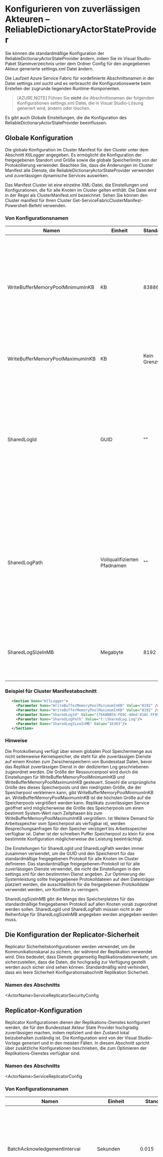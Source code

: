 <properties
   pageTitle="Übersicht über die Konfiguration von Azure Service Fabric zuverlässigen Akteuren ReliableDictionaryActorStateProvider | Microsoft Azure"
   description="Lernen Sie Azure Service Fabric dynamische Akteuren vom Typ ReliableDictionaryActorStateProvider konfigurieren."
   services="Service-Fabric"
   documentationCenter=".net"
   authors="sumukhs"
   manager="timlt"
   editor=""/>

<tags
   ms.service="Service-Fabric"
   ms.devlang="dotnet"
   ms.topic="article"
   ms.tgt_pltfrm="NA"
   ms.workload="NA"
   ms.date="07/18/2016"
   ms.author="sumukhs"/>

# <a name="configuring-reliable-actors--reliabledictionaryactorstateprovider"></a>Konfigurieren von zuverlässigen Akteuren – ReliableDictionaryActorStateProvider
Sie können die standardmäßige Konfiguration der ReliableDictionaryActorStateProvider ändern, indem Sie im Visual Studio-Paket Stammverzeichnis unter dem Ordner Config für den angegebenen Akteur generierte settings.xml Datei ändern.

Die Laufzeit Azure Service Fabric für vordefinierte Abschnittsnamen in der Datei settings.xml sucht und es verbraucht die Konfigurationswerte beim Erstellen der zugrunde liegenden Runtime-Komponenten.

>[AZURE.NOTE] Führen Sie **nicht** die Abschnittsnamen der folgenden Konfigurationen settings.xml Datei, die in Visual Studio-Lösung generiert wird, ändern oder löschen.

Es gibt auch Globale Einstellungen, die die Konfiguration des ReliableDictionaryActorStateProvider beeinflussen.

## <a name="global-configuration"></a>Globale Konfiguration

Die globale Konfiguration im Cluster Manifest für den Cluster unter dem Abschnitt KtlLogger angegeben. Es ermöglicht die Konfiguration der freigegebenen Standort und Größe sowie die globale Speicherlimits von der Protokollierung verwendet. Beachten Sie, dass die Änderungen im Cluster Manifest alle Dienste, die ReliableDictionaryActorStateProvider verwenden und zuverlässigen dynamische Services auswirken.

Das Manifest Cluster ist eine einzelne XML-Datei, die Einstellungen und Konfigurationen, die für alle Knoten im Cluster gelten enthält. Die Datei wird in der Regel als ClusterManifest.xml bezeichnet. Sehen Sie können den Cluster manifest für Ihren Cluster Get-ServiceFabricClusterManifest-Powershell-Befehl verwenden.

### <a name="configuration-names"></a>Von Konfigurationsnamen

|Namen|Einheit|Standardwert|Hinweise|
|----|----|-------------|-------|
|WriteBufferMemoryPoolMinimumInKB|KB|8388608|Minimale Anzahl von KB im Kernelmodus für die Protokollierung schreiben Puffer Speicherpool zugewiesen werden. Diesen Speicherpool wird zum Zwischenspeichern von Statusinformationen vor dem Schreiben auf einen Datenträger verwendet.|
|WriteBufferMemoryPoolMaximumInKB|KB|Kein Grenzwert|Maximale Größe, die mit dem Schreiben die Protokollierung Speicherpool Puffer kann zunehmen.|
|SharedLogId|GUID|""|Gibt eine eindeutige GUID zum Identifizieren der standardmäßigen freigegebenen-Protokolldatei untersuchten alle zuverlässigen Dienste auf allen Knoten im Cluster, die nicht die SharedLogId in deren bestimmte Dienstkonfiguration angeben. Wenn SharedLogId angegeben wird, muss auch SharedLogPath angegeben werden.|
|SharedLogPath|Vollqualifizierten Pfadnamen|""|Gibt den vollqualifizierten Pfad, wenn die freigegebene Protokolldatei alle zuverlässigen Dienste auf allen Knoten im Cluster verwendet, die nicht die SharedLogPath in deren bestimmte Dienstkonfiguration angeben. Jedoch, wenn SharedLogPath angegeben wird, muss dann SharedLogId auch angegeben werden.|
|SharedLogSizeInMB|Megabyte|8192|Gibt die Anzahl von MB Speicherplatz für den freigegebenen Log statisch zugewiesen werden. Der Wert muss 2048 oder größer sein.|

### <a name="sample-cluster-manifest-section"></a>Beispiel für Cluster Manifestabschnitt
```xml
   <Section Name="KtlLogger">
     <Parameter Name="WriteBufferMemoryPoolMinimumInKB" Value="8192" />
     <Parameter Name="WriteBufferMemoryPoolMaximumInKB" Value="8192" />
     <Parameter Name="SharedLogId" Value="{7668BB54-FE9C-48ed-81AC-FF89E60ED2EF}"/>
     <Parameter Name="SharedLogPath" Value="f:\SharedLog.Log"/>
     <Parameter Name="SharedLogSizeInMB" Value="16383"/>
   </Section>
```

### <a name="remarks"></a>Hinweise
Die Protokollierung verfügt über einem globalen Pool Speichermenge aus nicht seitenweise Kernelspeicher, die steht für alle zuverlässigen Dienste auf einem Knoten zum Zwischenspeichern von Bundesstaat Daten, bevor das Replikat zuverlässigen Dienst in der dedizierten Log geschriebenen zugeordnet werden. Die Größe der Ressourcenpool wird durch die Einstellungen für WriteBufferMemoryPoolMinimumInKB und WriteBufferMemoryPoolMaximumInKB gesteuert. Sowohl die ursprüngliche Größe des dieses Speicherpools und den niedrigsten Größe, die der Speicherpool verkleinern kann, gibt WriteBufferMemoryPoolMinimumInKB an. WriteBufferMemoryPoolMaximumInKB ist die höchsten Größe auf die Speicherpools vergrößert werden kann. Replikats zuverlässigen Service geöffnet wird möglicherweise die Größe des Speicherpools um einen bestimmt System-Wert nach Zeitphasen bis zum WriteBufferMemoryPoolMaximumInKB vergrößern. Ist Weitere Demand für Arbeitsspeicher vom Speicherpool als verfügbar ist, werden Besprechungsanfragen für den Speicher verzögert bis Arbeitsspeicher verfügbar ist. Daher ist der schreiben Puffer Speicherpool zu klein für eine bestimmte Konfiguration möglicherweise die Leistung beeinträchtigt.

Die Einstellungen für SharedLogId und SharedLogPath werden immer zusammen verwendet, um die GUID und den Speicherort für das standardmäßige freigegebenen Protokoll für alle Knoten im Cluster definieren. Das standardmäßige freigegebenen-Protokoll ist für alle zuverlässigen Dienste verwendet, die nicht die Einstellungen in den settings.xml für den bestimmten Dienst angeben. Zur Optimierung der Systemleistung sollte freigegebenen Protokolldateien auf dem Datenträger platziert werden, die ausschließlich für die freigegebenen Protokolldatei verwendet werden, um Konflikte zu verringern.

SharedLogSizeInMB gibt die Menge des Speicherplatzes für das standardmäßige freigegebenen Protokoll auf allen Knoten vorab zugeordnet werden sollen.  SharedLogId und SharedLogPath müssen nicht in der Reihenfolge für SharedLogSizeInMB angegeben werden angegeben werden muss.

## <a name="replicator-security-configuration"></a>Die Konfiguration der Replicator-Sicherheit
Replicator Sicherheitskonfigurationen werden verwendet, um die Kommunikationskanal zu sichern, der während der Replikation verwendet wird. Dies bedeutet, dass Dienste gegenseitig Replikationsdatenverkehr, um sicherzustellen, dass die Daten, die hochgradig zur Verfügung gestellt werden auch sicher sind sehen können.
Standardmäßig wird verhindert, dass ein leere Sicherheit Konfigurationsabschnitt Replikation Sicherheit.

### <a name="section-name"></a>Namen des Abschnitts
&lt;ActorName&gt;ServiceReplicatorSecurityConfig

## <a name="replicator-configuration"></a>Replicator-Konfiguration
Replicator Konfigurationen dienen der Replikations-Dienstes konfiguriert werden, die für den Bundesstaat Akteur State Provider hochgradig zuverlässigen machen, indem repliziert und den Zustand lokal beizubehalten zuständig ist.
Die Konfiguration wird von der Visual Studio-Vorlage generiert und in den meisten Fällen. In diesem Abschnitt spricht über zusätzliche Konfigurationen beschrieben, die zum Optimieren der Replikations-Dienstes verfügbar sind.

### <a name="section-name"></a>Namen des Abschnitts
&lt;ActorName&gt;ServiceReplicatorConfig

### <a name="configuration-names"></a>Von Konfigurationsnamen

|Namen|Einheit|Standardwert|Hinweise|
|----|----|-------------|-------|
|BatchAcknowledgementInterval|Sekunden|0.015|Für den Hintergrund der Replikations-Dienstes bei der sekundäre wartet nach Erhalt eines Vorgangs vor dem Senden eine Bestätigung mit dem primären Zeitraum. Alle anderen Empfangsbestätigungen für Vorgänge, die innerhalb dieses Zeitraums verarbeitet gesendet werden, werden als eine Antwort gesendet.||
|ReplicatorEndpoint|N/V|Keine standardmäßigen--erforderliche parameter|Legen Sie die IP-Adresse und den Port, die der primären/sekundären Replikations-Dienstes zur Kommunikation mit anderen Replikatoren in der Replikation verwendet wird. Dies sollte einen TCP-Ressource Endpunkt in Servicemanifests verwiesen werden. Verweisen auf [Manifestressourcen Dienst](service-fabric-service-manifest-resources.md) , um weitere Informationen zum Definieren von Endpunkt Ressourcen in Servicemanifest. |
|MaxReplicationMessageSize|Bytes|50 MB|Maximale Größe von Replikationsdaten, die in einer einzelnen Nachricht übertragen werden können.|
|MaxPrimaryReplicationQueueSize|Anzahl von Vorgängen|8192|Maximale Anzahl von Vorgängen in der primären Warteschlange. Ein Vorgang ist frei, nachdem der primären Replikations-Dienstes von allen der sekundären Vervielfältigern eine Bestätigung erhalten. Dieser Wert muss größer als 64 und eine Potenz von 2 sein.|
|MaxSecondaryReplicationQueueSize|Anzahl von Vorgängen|16384|Maximale Anzahl von Vorgängen in der Warteschlange sekundäre. Ein Vorgang ist nach dem vornehmen Zustand hochgradig verfügbar bis Beibehaltung freigegeben. Dieser Wert muss größer als 64 und eine Potenz von 2 sein.|
|CheckpointThresholdInMB|MB|200|Umfang der Platz in der Protokolldatei nach dem im Zustand geprüfte ist.|
|MaxRecordSizeInKB|KB|1024|Größten Größe der Datensätze, die der Replikations-Dienstes in das Protokoll schreiben kann. Dieser Wert muss ein Vielfaches von 4 und 16 größer sein.|
|OptimizeLogForLowerDiskUsage|Boolesch|WAHR|Der Wert true, ist das Protokoll konfiguriert werden, sodass mit eine gering gefüllte NTFS-Datei des Replikats dedizierten Protokolldatei erstellt wird. Dies verringert die tatsächliche Datenträgerspeicherplatz-Nutzung für die Datei. Der Wert false, wird die Datei mit festen Zuweisungen, erstellt, die angeben, dass die optimale Leistung schreiben.|
|SharedLogId|GUID|""|Gibt eine eindeutige Guid zum Identifizieren der freigegebenen Protokolldatei, die mit diesem Replikatssatz verwendet. Normalerweise müssen Dienste nicht diese Einstellung verwenden. Jedoch, wenn SharedLogId angegeben wird, muss dann SharedLogPath auch angegeben werden.|
|SharedLogPath|Vollqualifizierten Pfadnamen|""|Gibt den vollqualifizierten Pfad, in dem die freigegebenen Protokolldatei für dieses Replikat erstellt wird. Normalerweise müssen Dienste nicht diese Einstellung verwenden. Jedoch, wenn SharedLogPath angegeben wird, muss dann SharedLogId auch angegeben werden.|


## <a name="sample-configuration-file"></a>Beispiel-Konfigurationsdatei

```xml
<?xml version="1.0" encoding="utf-8"?>
<Settings xmlns:xsd="http://www.w3.org/2001/XMLSchema" xmlns:xsi="http://www.w3.org/2001/XMLSchema-instance" xmlns="http://schemas.microsoft.com/2011/01/fabric">
   <Section Name="MyActorServiceReplicatorConfig">
      <Parameter Name="ReplicatorEndpoint" Value="MyActorServiceReplicatorEndpoint" />
      <Parameter Name="BatchAcknowledgementInterval" Value="0.05"/>
      <Parameter Name="CheckpointThresholdInMB" Value="180" />
   </Section>
   <Section Name="MyActorServiceReplicatorSecurityConfig">
      <Parameter Name="CredentialType" Value="X509" />
      <Parameter Name="FindType" Value="FindByThumbprint" />
      <Parameter Name="FindValue" Value="9d c9 06 b1 69 dc 4f af fd 16 97 ac 78 1e 80 67 90 74 9d 2f" />
      <Parameter Name="StoreLocation" Value="LocalMachine" />
      <Parameter Name="StoreName" Value="My" />
      <Parameter Name="ProtectionLevel" Value="EncryptAndSign" />
      <Parameter Name="AllowedCommonNames" Value="My-Test-SAN1-Alice,My-Test-SAN1-Bob" />
   </Section>
</Settings>
```

## <a name="remarks"></a>Hinweise
Der Parameter BatchAcknowledgementInterval steuert Replikationswartezeit. Der Wert "0" angegeben, ergibt sich die niedrigste mögliche Wartezeit, aber Durchsatz (wie weitere Bestätigungsnachrichten gesendet und verarbeitet, jede mit weniger Empfangsbestätigungen werden müssen).
Der Wert für BatchAcknowledgementInterval größer, je höher der Replikation Gesamtdurchsatz, aber höhere Operation Wartezeit. Dies übersetzt direkt in die Wartezeit der Transaktion übermittelt.

Der Parameter CheckpointThresholdInMB steuert die Menge des Speicherplatzes, die der Replikations-Dienstes verwenden können, um Statusinformationen in dedizierten Protokolldatei des Replikats speichern. Zunehmender dies einen höheren Wert als den Standardwert möglich schnelleres neu konfiguriert Wenn eine festlegen hinzugefügt wird. Dies wird durch die teilweise Zustand Übertragung, die aufgrund der Verfügbarkeit von weitere Verlauf der Vorgänge im Protokoll stattfindet. Dies kann die Wiederherstellungszeit einer Replikation potenziell nach einem Absturz erhöhen.

Wenn Sie OptimizeForLowerDiskUsage true festlegen, wird Platz in der Protokolldatei zu viel bereitgestellt werden, damit aktive Kopien Zustandsinformationen in die Protokolldateien speichern können, während Sie inaktive Replikate weniger Speicherplatz verwendet werden. Hierdurch können weiteren Kopien auf einem Knoten hosten. Wenn Sie OptimizeForLowerDiskUsage auf False festlegen, wird die Statusinformationen schneller in die Protokolldateien geschrieben.

Die Einstellung MaxRecordSizeInKB definiert die maximale Größe eines Datensatzes, die in die Protokolldatei von der Replikations-Dienstes geschrieben werden kann. In den meisten Fällen ist 1024KB Eintrag Standardgröße optimal. Jedoch ist der Dienst größere Datenelemente Teil der Statusinformationen verursacht, müssen klicken Sie dann diesen Wert erhöht werden. Es gibt wenig Vorteile machen MaxRecordSizeInKB kleiner als 1024, da kleinere Datensätze nur zum Speicherplatz für den Eintrag kleinere verwenden. Wir erwarten, dass dieser Wert nur in Ausnahmefällen geändert werden muss.

Die Einstellungen für SharedLogId und SharedLogPath immer zusammen verwendet, um einen Dienst für den Knoten ein separates freigegebenes Protokoll aus dem freigegebenen Standard-Protokoll zu verwenden. Für optimale Effizienz zu erreichen sollten möglichst viele Dienste der gleichen freigegebenen Log angeben. Freigegebene Protokolldateien sollten auf Datenträger platziert werden, die ausschließlich für die freigegebenen Protokolldatei, verwendet werden, um Bewegung Konflikte zu verringern. Wir erwarten, dass diese Werte nur in Ausnahmefällen geändert werden müssen.
